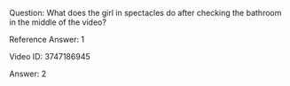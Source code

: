 Question: What does the girl in spectacles do after checking the bathroom in the middle of the video?

Reference Answer: 1

Video ID: 3747186945

Answer: 2


